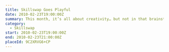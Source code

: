 ```yaml
---
title: Skillswap Goes Playful
date: 2010-02-23T19:00:00Z
summary: This month, it’s all about creativity… but not in that brainstormy, businessy way. Instead you’re going to hear about stuff that’s just plain fun.
category:
  - Skillswap
start: 2010-02-23T19:00:00Z
end: 2010-02-23T21:00:00Z
placeId: 9C2XRVG6+CP
---
```

